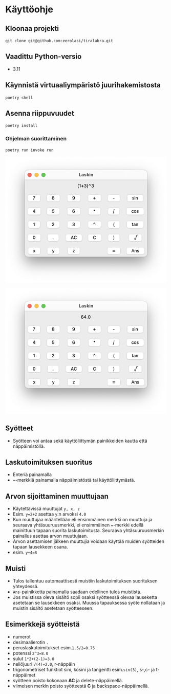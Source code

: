 # Käyttöohje

## Kloonaa projekti

```
git clone git@github.com:eerolasi/tiralabra.git
```

## Vaadittu Python-versio

- 3.11

## Käynnistä virtuaaliympäristö juurihakemistosta

```
poetry shell
```

## Asenna riippuvuudet

```
poetry install
```

### Ohjelman suorittaminen

```
poetry run invoke run
```

![laskutoimitus](https://github.com/eerolasi/tiralabra/blob/main/dokumentaatio/laskutoimitus.png)

![laskutoimitus](https://github.com/eerolasi/tiralabra/blob/main/dokumentaatio/tulos.png)

## Syötteet

- Syötteen voi antaa sekä käyttöliittymän painikkeiden kautta että näppäimistöllä.

## Laskutoimituksen suoritus

- Enteriä painamalla
- `=`-merkkiä painamalla näppäimistöstä tai käyttöliittymästä.

## Arvon sijoittaminen muuttujaan

- Käytettävissä muuttujat `y, x, z`
- Esim. `y=2+2` asettaa `y`:n arvoksi `4.0`
- Kun muuttujaa määritellään eli ensimmäinen merkki on muuttuja ja seuraava yhtäsuuruusmerkki, ei ensimmäinen `=`-merkki edellä mainittuun tapaan suorita laskutoimitusta. Seuraava yhtäsuuruusmerkin painallus asettaa arvon muuttujaan.
- Arvon asettamisen jälkeen muuttujia voidaan käyttää muiden syötteiden tapaan lausekkeen osana.
- esim. `y+4=8`

## Muisti

- Tulos tallentuu automaattisesti muistiin laskutoimituksen suorituksen yhteydessä.
- `Ans`-painikketta painamalla saadaan edellinen tulos muistista.
- Jos muistissa oleva sisältö sopii osaksi syötteessä olevaa lauseketta asetetaan se lausekkeen osaksi. Muussa tapauksessa syöte nollataan ja muistin sisältö asetetaan syötteeseen.

## Esimerkkejä syötteistä

- numerot
- desimaalierotin `.`
- peruslaskutoimitukset esim.`1.5/2=0.75`
- potenssi `2^3=8.0`
- sulut `1*2+(2-1)=3.0`
- neliöjuuri `√(4)=2.0`, r-näppäin
- trigonometriset funktiot sini, kosini ja tangentti esim.`sin(3)`, s-,c- ja t-näppäimet
- syötteen poisto kokonaan **AC** ja delete-näppäimellä.
- viimeisen merkin poisto syötteestä **C** ja backspace-näppäimellä.
